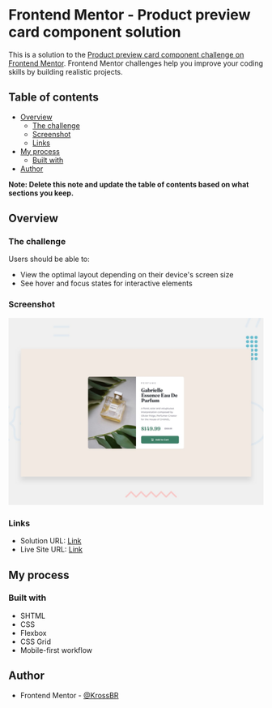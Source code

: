 # Frontend Mentor - Product preview card component solution

This is a solution to the [Product preview card component challenge on Frontend Mentor](https://www.frontendmentor.io/challenges/product-preview-card-component-GO7UmttRfa). Frontend Mentor challenges help you improve your coding skills by building realistic projects.

## Table of contents

- [Overview](#overview)
  - [The challenge](#the-challenge)
  - [Screenshot](#screenshot)
  - [Links](#links)
- [My process](#my-process)
  - [Built with](#built-with)
- [Author](#author)

**Note: Delete this note and update the table of contents based on what sections you keep.**

## Overview

### The challenge

Users should be able to:

- View the optimal layout depending on their device's screen size
- See hover and focus states for interactive elements

### Screenshot

![](./images/desktop-preview.jpg)

### Links

- Solution URL: [Link](https://github.com/KrossBR/frontend-mentor/tree/master/09%20-%20Product%20preview%20card)
- Live Site URL: [Link](https://krossbr.github.io/frontend-mentor/09%20-%20Product%20preview%20card/index.html)

## My process

### Built with

- SHTML
- CSS
- Flexbox
- CSS Grid
- Mobile-first workflow

## Author

<!-- - Website - [Add your name here](https://www.your-site.com) -->

- Frontend Mentor - [@KrossBR](https://www.frontendmentor.io/profile/KrossBR)
